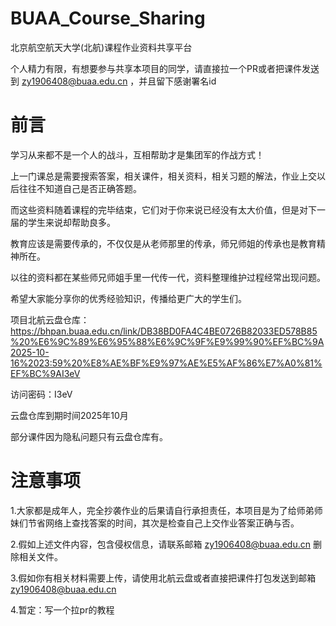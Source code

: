 # BUAA_Course_Sharing
北京航空航天大学(北航)课程作业资料共享平台

个人精力有限，有想要参与共享本项目的同学，请直接拉一个PR或者把课件发送到 zy1906408@buaa.edu.cn ，并且留下感谢署名id

# 前言
学习从来都不是一个人的战斗，互相帮助才是集团军的作战方式！

上一门课总是需要搜索答案，相关课件，相关资料，相关习题的解法，作业上交以后往往不知道自己是否正确答题。

而这些资料随着课程的完毕结束，它们对于你来说已经没有太大价值，但是对下一届的学生来说却帮助良多。

教育应该是需要传承的，不仅仅是从老师那里的传承，师兄师姐的传承也是教育精神所在。

以往的资料都在某些师兄师姐手里一代传一代，资料整理维护过程经常出现问题。

希望大家能分享你的优秀经验知识，传播给更广大的学生们。

项目北航云盘仓库：
https://bhpan.buaa.edu.cn/link/DB38BD0FA4C4BE0726B82033ED578B85%20%E6%9C%89%E6%95%88%E6%9C%9F%E9%99%90%EF%BC%9A2025-10-16%2023:59%20%E8%AE%BF%E9%97%AE%E5%AF%86%E7%A0%81%EF%BC%9AI3eV

访问密码：I3eV

云盘仓库到期时间2025年10月

部分课件因为隐私问题只有云盘仓库有。

# 注意事项
1.大家都是成年人，完全抄袭作业的后果请自行承担责任，本项目是为了给师弟师妹们节省网络上查找答案的时间，其次是检查自己上交作业答案正确与否。

2.假如上述文件内容，包含侵权信息，请联系邮箱   zy1906408@buaa.edu.cn   删除相关文件。

3.假如你有相关材料需要上传，请使用北航云盘或者直接把课件打包发送到邮箱   zy1906408@buaa.edu.cn

4.暂定：写一个拉pr的教程
